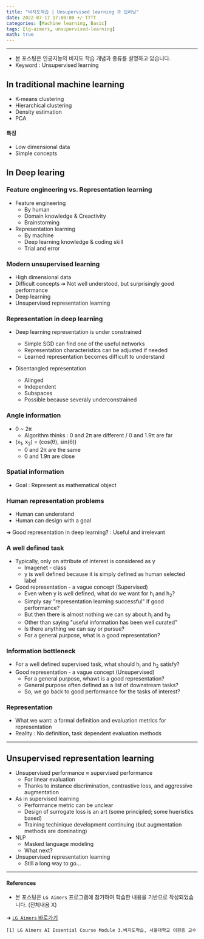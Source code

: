 ```yaml
---
title: "비지도학습 | Unsupervised learning 과 딥러닝"
date: 2022-07-17 17:00:00 +/-TTTT
categories: [Machine learning, Basic]
tags: [lg-aimers, unsupervised-learning]
math: true
---
```




----------------

- 본 포스팅은 인공지능의 비지도 학습 개념과 종류를 설명하고 있습니다.
- Keyword :  Unsupervised learning



## **In traditional machine learning**

- K-means clustering
- Hierarchical clustering
- Density estimation
- PCA

#### **특징**

- Low dimensional data
- Simple concepts



## **In Deep learing**

### **Feature engineering vs. Representation learning**

- Feature engineering
  - By human
  - Domain knowledge & Creactivity
  - Brainstorming
- Representation learning
  - By machine
  - Deep learning knowledge & coding skill
  - Trial and error



### **Modern unsupervised learning**

- High dimensional data
- Difficult concepts ➔ Not well understood, but surprisingly good performance
- Deep learning
- Unsupervised representation learning



### **Representation in deep learning**

- Deep learning representation is under constrained
  - Simple SGD can find one of the useful networks
  - Representation characteristics can be adjusted if needed
  - Learned representation becomes difficult to understand

- Disentangled representation
  - Alinged
  - Independent
  - Subspaces
  - Possible because severaly underconstrained



### **Angle information**

- 0 ~ 2&pi;
  - Algorithm thinks : 0 and 2&pi; are different / 0 and 1.9&pi; are far
- (x<sub>1</sub>, x<sub>2</sub>) = (cos(&theta;), sin(&theta;))
  - 0 and 2&pi; are the same
  - 0 and 1.9&pi; are close



### **Spatial information**

- Goal : Represent as mathematical object



### **Human representation problems**

- Human can understand
- Human can design with a goal

➔ Good representation in deep learning? : Useful and irrelevant



### **A well defined task**

- Typically, only on attribute of interest is considered as y
  - Imagenet - class
  - y is well defined because it is simply defined as human selected label
- Good representation - a vague concept (Supervised)
  - Even when y is well defined, what do we want for h<sub>i</sub> and h<sub>2</sub>?
  - Simply say "representation learning successful"  if good performance?
  - But then there is almost nothing we can sy about h<sub>i</sub> and h<sub>2</sub>
  - Other than saying "useful information has been well curated"
  - Is there anything we can say or pursue?
  - For a general purpose, what is a good representation?
  
  

### **Information bottleneck**

- For a well defined supervised task, what should h<sub>i</sub> and h<sub>2</sub> satisfy?
- Good representation - a vague concept (Unsupervised)
  - For a general purpose, whawt is a good representation?
  - General purpose often defined as a list of downstream tasks?
  - So, we go back to good performance for the tasks of interest?



### **Representation**

- What we want: a formal definition and evaluation metrics for representation
- Reality : No definition, task dependent evaluation methods



----------------

## **Unsupervised representation learning**

- Unsupervised performance ≈ supervised performance
  - For linear evaluation
  - Thanks to instance discrimination, contrastive loss, and aggressive augmentation
- As in supervised learning
  - Performance metric can be unclear
  - Design of surrogate loss is an art (some principled; some hueristics based)
  - Training techinique development continuing (but augmentation methods are dominating)
- NLP
  - Masked language modeling
  - What next?
- Unsupervised representation learning
  - Still a long way to go...



----

#### **References**
- 본 포스팅은 `LG Aimers` 프로그램에 참가하여 학습한 내용을 기반으로 작성되었습니다. (전체내용 X)

➔ [`LG Aimers` 바로가기](https://www.lgaimers.ai/)


```
[1] LG Aimers AI Essential Course Module 3.비지도학습, 서울대학교 이원종 교수 
```

